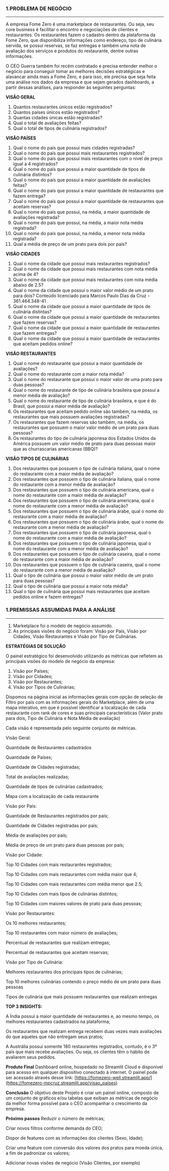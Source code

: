 ### 1.PROBLEMA DE NEGÓCIO
___

A empresa Fome Zero é uma marketplace de restaurantes. Ou seja, seu core
business é facilitar o encontro e negociações de clientes e restaurantes. Os
restaurantes fazem o cadastro dentro da plataforma da Fome Zero, que disponibiliza
informações como endereço, tipo de culinária servida, se possui reservas, se faz
entregas e também uma nota de avaliação dos serviços e produtos do restaurante,
dentre outras informações.

O CEO Guerra também foi recém contratado e precisa entender melhor o negócio
para conseguir tomar as melhores decisões estratégicas e alavancar ainda mais a
Fome Zero, e para isso, ele precisa que seja feita uma análise nos dados da
empresa e que sejam gerados dashboards, a partir dessas análises, para responder
às seguintes perguntas:

**VISÃO GERAL**

1. Quantos restaurantes únicos estão registrados?
2. Quantos países únicos estão registrados?
3. Quantas cidades únicas estão registradas?
4. Qual o total de avaliações feitas?
5. Qual o total de tipos de culinária registrados?

**VISÃO PAÍSES**

1. Qual o nome do país que possui mais cidades registradas?
2. Qual o nome do país que possui mais restaurantes registrados?
3. Qual o nome do país que possui mais restaurantes com o nível de preço igual a 4
registrados?
4. Qual o nome do país que possui a maior quantidade de tipos de culinária
distintos?
5. Qual o nome do país que possui a maior quantidade de avaliações feitas?
6. Qual o nome do país que possui a maior quantidade de restaurantes que fazem
entrega?
7. Qual o nome do país que possui a maior quantidade de restaurantes que aceitam
reservas?
8. Qual o nome do país que possui, na média, a maior quantidade de avaliações
registrada?
9. Qual o nome do país que possui, na média, a maior nota média registrada?
10. Qual o nome do país que possui, na média, a menor nota média registrada?
11. Qual a média de preço de um prato para dois por país?

**VISÃO CIDADES**

1. Qual o nome da cidade que possui mais restaurantes registrados?
2. Qual o nome da cidade que possui mais restaurantes com nota média acima de
4?
3. Qual o nome da cidade que possui mais restaurantes com nota média abaixo de
2.5?
4. Qual o nome da cidade que possui o maior valor médio de um prato para dois?
Conteúdo licenciado para Marcos Paulo Dias da Cruz - 361.464.348-41
5. Qual o nome da cidade que possui a maior quantidade de tipos de culinária
distintas?
6. Qual o nome da cidade que possui a maior quantidade de restaurantes que fazem
reservas?
7. Qual o nome da cidade que possui a maior quantidade de restaurantes que fazem
entregas?
8. Qual o nome da cidade que possui a maior quantidade de restaurantes que
aceitam pedidos online?

**VISÃO RESTAURANTES**

1. Qual o nome do restaurante que possui a maior quantidade de avaliações?
2. Qual o nome do restaurante com a maior nota média?
3. Qual o nome do restaurante que possui o maior valor de uma prato para duas
pessoas?
4. Qual o nome do restaurante de tipo de culinária brasileira que possui a menor
média de avaliação?
5. Qual o nome do restaurante de tipo de culinária brasileira, e que é do Brasil, que
possui a maior média de avaliação?
6. Os restaurantes que aceitam pedido online são também, na média, os
restaurantes que mais possuem avaliações registradas?
7. Os restaurantes que fazem reservas são também, na média, os restaurantes que
possuem o maior valor médio de um prato para duas pessoas?
8. Os restaurantes do tipo de culinária japonesa dos Estados Unidos da América
possuem um valor médio de prato para duas pessoas maior que as churrascarias
americanas (BBQ)?

**VISÃO TIPOS DE CULINÁRIAS**

1. Dos restaurantes que possuem o tipo de culinária italiana, qual o nome do
restaurante com a maior média de avaliação?
2. Dos restaurantes que possuem o tipo de culinária italiana, qual o nome do
restaurante com a menor média de avaliação?
3. Dos restaurantes que possuem o tipo de culinária americana, qual o nome do
restaurante com a maior média de avaliação?
4. Dos restaurantes que possuem o tipo de culinária americana, qual o nome do
restaurante com a menor média de avaliação?
5. Dos restaurantes que possuem o tipo de culinária árabe, qual o nome do
restaurante com a maior média de avaliação?
6. Dos restaurantes que possuem o tipo de culinária árabe, qual o nome do
restaurante com a menor média de avaliação?
7. Dos restaurantes que possuem o tipo de culinária japonesa, qual o nome do
restaurante com a maior média de avaliação?
8. Dos restaurantes que possuem o tipo de culinária japonesa, qual o nome do
restaurante com a menor média de avaliação?
9. Dos restaurantes que possuem o tipo de culinária caseira, qual o nome do
restaurante com a maior média de avaliação?
10. Dos restaurantes que possuem o tipo de culinária caseira, qual o nome do
restaurante com a menor média de avaliação?
11. Qual o tipo de culinária que possui o maior valor médio de um prato para duas
pessoas?
12. Qual o tipo de culinária que possui a maior nota média?
13. Qual o tipo de culinária que possui mais restaurantes que aceitam pedidos
online e fazem entregas?

### 1.PREMISSAS ASSUMIDAS PARA A ANÁLISE
___

1. Marketplace foi o modelo de negócio assumido.
2. As principais visões do negócio foram: Visão por País, Visão por Cidades, Visão Restaurantes e Visão por Tipo de Culinárias.

**ESTRATÉGIAS DE SOLUÇÃO**

O painel estratégico foi desenvolvido utilizando as métricas que refletem as principais visões do modelo de negócio da empresa:

1. Visão por Países;
2. Visão por Cidades;
3. Visão por Restaurantes;
4. Visão por Tipos de Culinárias;

Dispomos na página inicial as informações gerais com opção de seleção de Filtro por país com as informações gerais do Marketplace, além de uma mapa interativo, em que é possível identificar a localização de cada restaurante com rank de cores e suas principais características (Valor prato para dois, Tipo de Culinária e Nota Média de avaliação)

Cada visão é representada pelo seguinte conjunto de métricas.

Visão Geral:

Quantidade de Restaurantes cadastrados

Quantidade de Países;

Quantidade de Cidades registradas;

Total de avaliações realizadas;

Quantidade de tipos de culinárias cadastrados;

Mapa com a localização de cada restaurante

Visão por País:

Quantidade de Restaurantes registrados por país;

Quantidade de Cidades registradas por país;

Média de avaliações por país;

Média de preço de um prato para duas pessoas por país;

Visão por Cidade:

Top 10 Cidades com mais restaurantes registrados;

Top 10 Cidades com mais restaurantes com média maior que 4;

Top 10 Cidades com mais restaurantes com média menor que 2.5;

Top 10 Cidades com mais tipos de culinárias distintos;

Top 10 Cidades com maiores valores de prato para duas pessoas;

Visão por Restaurantes:

Os 10 melhores restaurantes;

Top 10 restaurantes com maior número de avaliações;

Percentual de restaurantes que realizam entregas;

Percentual de restaurantes que aceitam reservas;

Visão por Tipo de Culinária:

Melhores restaurantes dos principais tipos de culinárias;

Top 10 melhores culinárias contendo o preço médio de um prato para duas pessoas

Tipos de culinária que mais possuem restaurantes que realizam entregas

**TOP 3 INSIGHTS:**

A Índia possui a maior quantidade de restaurantes e, ao mesmo tempo, os melhores restaurantes cadastrados na plataforma;

Os restaurantes que realizam entrega recebem duas vezes mais avaliações do que aqueles que não entregam seus pratos;

A Austrália possui somente 180 restaurantes registrados, contudo, é o 3º país que mais recebe avaliações. Ou seja, os clientes têm o hábito de avaliarem seus pedidos.

**Produto Final**
Dashboard online, hospedado no Streamlit Cloud e disponível para acesso em qualquer dispositivo conectado à internet. O painel pode ser acessado através desse link: [https://fomezero-well.streamlit.app/](https://fomezero-mpcruz.streamlit.app/visao_paises)

**Conclusão**
O objetivo deste Projeto é criar um painel online, composto de um conjunto de gráficos e/ou tabelas que exibam as métricas de negócio da melhor forma possível para o CEO acompanhar o crescimento da empresa.

**Próximo passos**
Reduzir o número de métricas;

Criar novos filtros conforme demanda do CEO;

Dispor de features com as informações dos clientes (Sexo, Idade);

Criar uma feature com conversão dos valores dos pratos para moeda única, a fim de padronizar os valores;

Adicionar novas visões de negócio (Visão Clientes, por exemplo)
